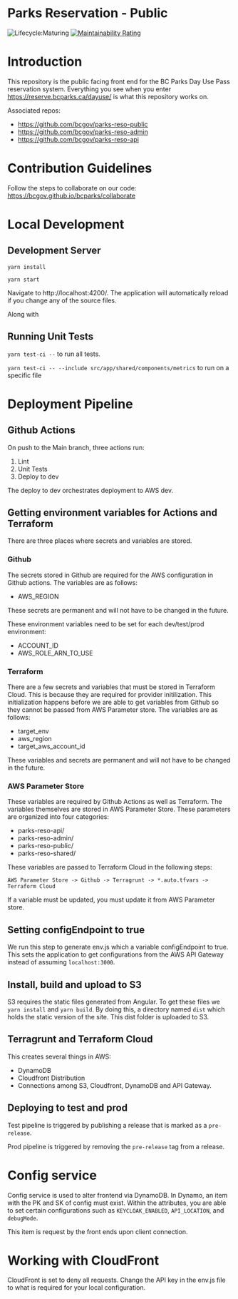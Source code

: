 # Parks Reservation - Public
![Lifecycle:Maturing](https://img.shields.io/badge/Lifecycle-Maturing-007EC6) [![Maintainability Rating](https://sonarcloud.io/api/project_badges/measure?project=bcgov_parks-reso-public&metric=sqale_rating)](https://sonarcloud.io/summary/new_code?id=bcgov_parks-reso-public)

# Introduction

This repository is the public facing front end for the BC Parks Day Use Pass reservation system. Everything you see when you enter https://reserve.bcparks.ca/dayuse/ is what this repository works on.

Associated repos:
* https://github.com/bcgov/parks-reso-public
* https://github.com/bcgov/parks-reso-admin
* https://github.com/bcgov/parks-reso-api


# Contribution Guidelines

Follow the steps to collaborate on our code: https://bcgov.github.io/bcparks/collaborate

# Local Development
    
## Development Server
    
```yarn install```
    
```yarn start```

Navigate to http://localhost:4200/. The application will automatically reload if you change any of the source files.

Along with

## Running Unit Tests

```yarn test-ci --```  to run all tests.

```yarn test-ci -- --include src/app/shared/components/metrics``` to run on a specific file

# Deployment Pipeline

## Github Actions

On push to the Main branch, three actions run:

1. Lint
2. Unit Tests
3. Deploy to dev

The deploy to dev orchestrates deployment to AWS dev.

## Getting environment variables for Actions and Terraform

There are three places where secrets and variables are stored.

### Github

The secrets stored in Github are required for the AWS configuration in Github actions. The variables are as follows:

* AWS_REGION

These secrets are permanent and will not have to be changed in the future. 

These environment variables need to be set for each dev/test/prod environment:

- ACCOUNT_ID
- AWS_ROLE_ARN_TO_USE

### Terraform

There are a few secrets and variables that must be stored in Terraform Cloud. This is because they are required for provider initilization. This initialization happens before we are able to get variables from Github so they cannot be passed from AWS Parameter store. The variables are as follows:

* target_env
* aws_region
* target_aws_account_id

These variables and secrets are permanent and will not have to be changed in the future.

### AWS Parameter Store

These variables are required by Github Actions as well as Terraform. The variables themselves are stored in AWS Parameter Store. These parameters are organized into four categories:

* parks-reso-api/
* parks-reso-admin/
* parks-reso-public/
* parks-reso-shared/

These variables are passed to Terraform Cloud in the following steps:

```
AWS Parameter Store -> Github -> Terragrunt -> *.auto.tfvars -> Terraform Cloud
```

If a variable must be updated, you must update it from AWS Parameter store.

## Setting configEndpoint to true

We run this step to generate env.js which a variable configEndpoint to true. This sets the application to get configurations from the AWS API Gateway instead of assuming ```localhost:3000```.

## Install, build and upload to S3

S3 requires the static files generated from Angular. To get these files we ```yarn install``` and ```yarn build```. By doing this, a directory named ```dist``` which holds the static version of the site. This dist folder is uploaded to S3.

## Terragrunt and Terraform Cloud

This creates several things in AWS:

* DynamoDB
* Cloudfront Distribution
* Connections among S3, Cloudfront, DynamoDB and API Gateway.

## Deploying to test and prod

Test pipeline is triggered by publishing a release that is marked as a ```pre-release```.

Prod pipeline is triggered by removing the ```pre-release``` tag from a release.

# Config service

Config service is used to alter frontend via DynamoDB. In Dynamo, an item with the PK and SK of config must exist. Within the attributes, you are able to set certain configurations such as ```KEYCLOAK_ENABLED```, ```API_LOCATION```, and ```debugMode```.

This item is request by the front ends upon client connection.

# Working with CloudFront

CloudFront is set to deny all requests. Change the API key in the env.js file to what is required for your local configuration.  